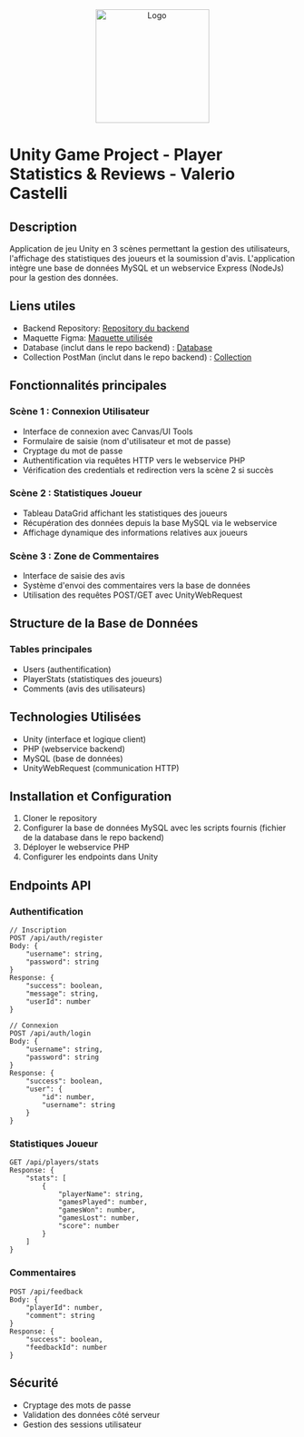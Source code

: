 <div align="center">
  <a href="https://www.wf3.fr/" target="_blank">
    <img src="https://img.gothru.org/283/3821330491768879313/overlay/assets/20201210050148.Efu4dY.png?save=optimize" alt="Logo" width="200">
  </a>
</div>

# Unity Game Project - Player Statistics & Reviews - Valerio Castelli

## Description
Application de jeu Unity en 3 scènes permettant la gestion des utilisateurs, l'affichage des statistiques des joueurs et la soumission d'avis. L'application intègre une base de données MySQL et un webservice Express (NodeJs) pour la gestion des données.

## Liens utiles
- Backend Repository: [Repository du backend](https://github.com/CSTLLI/unity-app-backend)
- Maquette Figma: [Maquette utilisée ](https://www.figma.com/design/focMglPILeQpcCTwM2TtkO/Space-Operators?node-id=0-1&node-type=canvas&t=splO4TlCDH9JKZJT-0)
- Database (inclut dans le repo backend) : [Database](https://github.com/CSTLLI/unity-app-backend/blob/main/database-setup.sql)
- Collection PostMan (inclut dans le repo backend) : [Collection](https://github.com/CSTLLI/unity-app-backend/blob/main/UnityApp1.postman_collection.json)

## Fonctionnalités principales

### Scène 1 : Connexion Utilisateur
- Interface de connexion avec Canvas/UI Tools
- Formulaire de saisie (nom d'utilisateur et mot de passe)
- Cryptage du mot de passe
- Authentification via requêtes HTTP vers le webservice PHP
- Vérification des credentials et redirection vers la scène 2 si succès

### Scène 2 : Statistiques Joueur
- Tableau DataGrid affichant les statistiques des joueurs
- Récupération des données depuis la base MySQL via le webservice
- Affichage dynamique des informations relatives aux joueurs

### Scène 3 : Zone de Commentaires
- Interface de saisie des avis
- Système d'envoi des commentaires vers la base de données
- Utilisation des requêtes POST/GET avec UnityWebRequest

## Structure de la Base de Données

### Tables principales
- Users (authentification)
- PlayerStats (statistiques des joueurs)
- Comments (avis des utilisateurs)

## Technologies Utilisées
- Unity (interface et logique client)
- PHP (webservice backend)
- MySQL (base de données)
- UnityWebRequest (communication HTTP)

## Installation et Configuration

1. Cloner le repository
2. Configurer la base de données MySQL avec les scripts fournis (fichier de la database dans le repo backend) 
3. Déployer le webservice PHP
4. Configurer les endpoints dans Unity

## Endpoints API

### Authentification
```
// Inscription
POST /api/auth/register
Body: {
    "username": string,
    "password": string
}
Response: {
    "success": boolean,
    "message": string,
    "userId": number
}
```

```
// Connexion
POST /api/auth/login
Body: {
    "username": string,
    "password": string
}
Response: {
    "success": boolean,
    "user": {
        "id": number,
        "username": string
    }
}
```

### Statistiques Joueur
```
GET /api/players/stats
Response: {
    "stats": [
        {
            "playerName": string,
            "gamesPlayed": number,
            "gamesWon": number,
            "gamesLost": number,
            "score": number
        }
    ]
}
```

### Commentaires
```
POST /api/feedback
Body: {
    "playerId": number,
    "comment": string
}
Response: {
    "success": boolean,
    "feedbackId": number
}
```

## Sécurité
- Cryptage des mots de passe
- Validation des données côté serveur
- Gestion des sessions utilisateur
